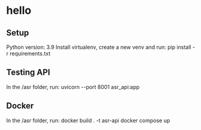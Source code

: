 # hello

## Setup

Python version: 3.9
Install virtualenv, create a new venv and run:
pip install -r requirements.txt

## Testing API

In the /asr folder, run:
uvicorn --port 8001 asr_api:app

## Docker

In the /asr folder, run:
docker build . -t asr-api
docker compose up
